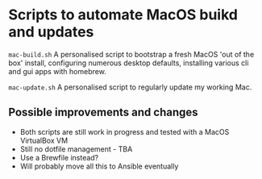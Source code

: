 # Scripts to automate MacOS buikd and updates

`mac-build.sh` A personalised script to bootstrap a fresh MacOS 'out of the box' install, configuring numerous desktop defaults, installing various cli and gui apps with homebrew. 

`mac-update.sh` A personalised script to regularly update my working Mac.

## Possible improvements and changes
- Both scripts are still work in progress and tested with a MacOS VirtualBox VM
- Still no dotfile management - TBA
- Use a Brewfile instead?
- Will probably move all this to Ansible eventually

